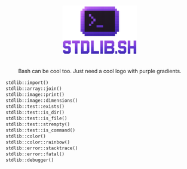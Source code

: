 <h1>
  <p align="center">
  <img src="https://github.com/unreasonable-magic/stdlib.sh/blob/main/docs/logo.png?raw=true" width="200" />
</p>
</h1>
  <p align="center">
    Bash can be cool too. Just need a cool logo with purple gradients.
  </p>


```
stdlib::import()
stdlib::array::join()
stdlib::image::print()
stdlib::image::dimensions()
stdlib::test::exists()
stdlib::test::is_dir()
stdlib::test::is_file()
stdlib::test::strempty()
stdlib::test::is_command()
stdlib::color()
stdlib::color::rainbow()
stdlib::error::stacktrace()
stdlib::error::fatal()
stdlib::debugger()
```
